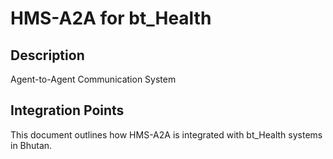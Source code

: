 # HMS-A2A for bt_Health

## Description

Agent-to-Agent Communication System

## Integration Points

This document outlines how HMS-A2A is integrated with bt_Health systems in Bhutan.
